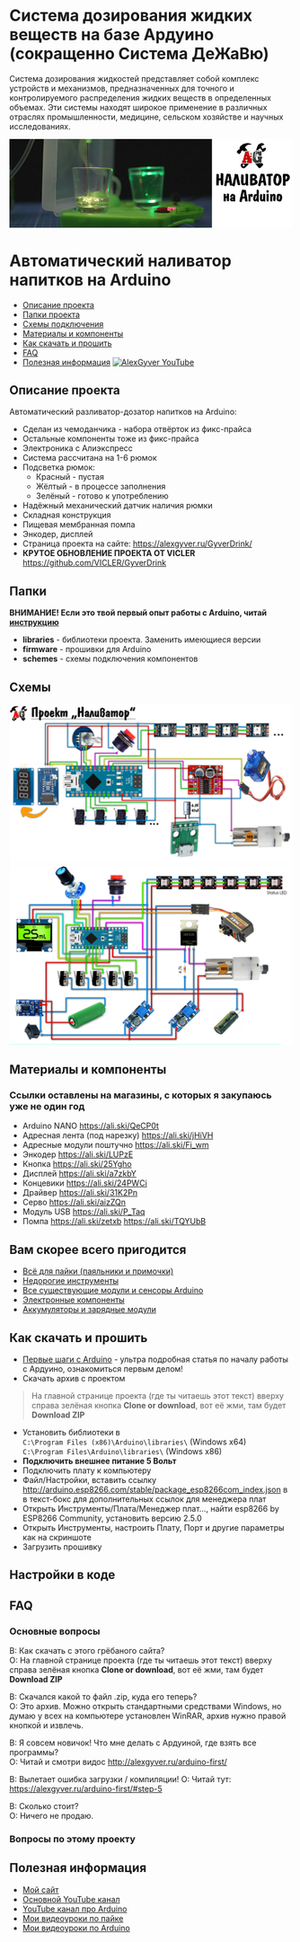 # Система дозирования жидких веществ на базе Ардуино (сокращенно Система ДеЖаВю)
Система дозирования жидкостей представляет собой комплекс устройств и механизмов, предназначенных для точного и контролируемого распределения жидких веществ в определенных объемах. Эти системы находят широкое применение в различных отраслях промышленности, медицине, сельском хозяйстве и научных исследованиях.


![PROJECT_PHOTO](https://github.com/AlexGyver/GyverDrink/blob/master/proj_img.jpg)
# Автоматический наливатор напитков на Arduino
* [Описание проекта](#chapter-0)
* [Папки проекта](#chapter-1)
* [Схемы подключения](#chapter-2)
* [Материалы и компоненты](#chapter-3)
* [Как скачать и прошить](#chapter-4)
* [FAQ](#chapter-5)
* [Полезная информация](#chapter-6)
[![AlexGyver YouTube](http://alexgyver.ru/git_banner.jpg)](https://www.youtube.com/channel/UCgtAOyEQdAyjvm9ATCi_Aig?sub_confirmation=1)

<a id="chapter-0"></a>
## Описание проекта
Автоматический разливатор-дозатор напитков на Arduino:
- Сделан из чемоданчика - набора отвёрток из фикс-прайса
- Остальные компоненты тоже из фикс-прайса
- Электроника с Алиэкспресс
- Система рассчитана на 1-6 рюмок
- Подсветка рюмок:
	- Красный - пустая
	- Жёлтый - в процессе заполнения
	- Зелёный - готово к употреблению
- Надёжный механический датчик наличия рюмки
- Складная конструкция
- Пищевая мембранная помпа
- Энкодер, дисплей
- Страница проекта на сайте: https://alexgyver.ru/GyverDrink/
- **КРУТОЕ ОБНОВЛЕНИЕ ПРОЕКТА ОТ VICLER** https://github.com/VICLER/GyverDrink

<a id="chapter-1"></a>
## Папки
**ВНИМАНИЕ! Если это твой первый опыт работы с Arduino, читай [инструкцию](#chapter-4)**
- **libraries** - библиотеки проекта. Заменить имеющиеся версии
- **firmware** - прошивки для Arduino
- **schemes** - схемы подключения компонентов

<a id="chapter-2"></a>
## Схемы
![SCHEME](https://github.com/AlexGyver/GyverDrink/blob/master/schemes/scheme1.jpg)
![SCHEME](https://github.com/AlexGyver/GyverDrink/blob/master/schemes/scheme2.jpg)

<a id="chapter-3"></a>
## Материалы и компоненты
### Ссылки оставлены на магазины, с которых я закупаюсь уже не один год
- Arduino NANO https://ali.ski/QeCP0t
- Адресная лента (под нарезку) https://ali.ski/jHiVH
- Адресные модули поштучно https://ali.ski/Fi_wm
- Энкодер https://ali.ski/LUPzE
- Кнопка https://ali.ski/25Ygho
- Дисплей https://ali.ski/a7zkbY
- Концевики https://ali.ski/24PWCi
- Драйвер https://ali.ski/31K2Pn
- Серво https://ali.ski/aizZQn
- Модуль USB https://ali.ski/P_Taq
- Помпа https://ali.ski/zetxb  https://ali.ski/TQYUbB

## Вам скорее всего пригодится
* [Всё для пайки (паяльники и примочки)](http://alexgyver.ru/all-for-soldering/)
* [Недорогие инструменты](http://alexgyver.ru/my_instruments/)
* [Все существующие модули и сенсоры Arduino](http://alexgyver.ru/arduino_shop/)
* [Электронные компоненты](http://alexgyver.ru/electronics/)
* [Аккумуляторы и зарядные модули](http://alexgyver.ru/18650/)

<a id="chapter-4"></a>
## Как скачать и прошить
* [Первые шаги с Arduino](http://alexgyver.ru/arduino-first/) - ультра подробная статья по началу работы с Ардуино, ознакомиться первым делом!
* Скачать архив с проектом
> На главной странице проекта (где ты читаешь этот текст) вверху справа зелёная кнопка **Clone or download**, вот её жми, там будет **Download ZIP**
* Установить библиотеки в  
`C:\Program Files (x86)\Arduino\libraries\` (Windows x64)  
`C:\Program Files\Arduino\libraries\` (Windows x86)
* **Подключить внешнее питание 5 Вольт**
* Подключить плату к компьютеру
* Файл/Настройки, вставить ссылку http://arduino.esp8266.com/stable/package_esp8266com_index.json в в текст-бокс для дополнительных ссылок для менеджера плат
* Открыть Инструменты/Плата/Менеджер плат…, найти esp8266 by ESP8266 Community, установить версию 2.5.0
* Открыть Инструменты, настроить Плату, Порт и другие параметры как на скриншоте
* Загрузить прошивку

## Настройки в коде

	
<a id="chapter-5"></a>
## FAQ
### Основные вопросы
В: Как скачать с этого грёбаного сайта?  
О: На главной странице проекта (где ты читаешь этот текст) вверху справа зелёная кнопка **Clone or download**, вот её жми, там будет **Download ZIP**

В: Скачался какой то файл .zip, куда его теперь?  
О: Это архив. Можно открыть стандартными средствами Windows, но думаю у всех на компьютере установлен WinRAR, архив нужно правой кнопкой и извлечь.

В: Я совсем новичок! Что мне делать с Ардуиной, где взять все программы?  
О: Читай и смотри видос http://alexgyver.ru/arduino-first/

В: Вылетает ошибка загрузки / компиляции!
О: Читай тут: https://alexgyver.ru/arduino-first/#step-5

В: Сколько стоит?  
О: Ничего не продаю.

### Вопросы по этому проекту

<a id="chapter-6"></a>
## Полезная информация
* [Мой сайт](http://alexgyver.ru/)
* [Основной YouTube канал](https://www.youtube.com/channel/UCgtAOyEQdAyjvm9ATCi_Aig?sub_confirmation=1)
* [YouTube канал про Arduino](https://www.youtube.com/channel/UC4axiS76D784-ofoTdo5zOA?sub_confirmation=1)
* [Мои видеоуроки по пайке](https://www.youtube.com/playlist?list=PLOT_HeyBraBuMIwfSYu7kCKXxQGsUKcqR)
* [Мои видеоуроки по Arduino](http://alexgyver.ru/arduino_lessons/)
